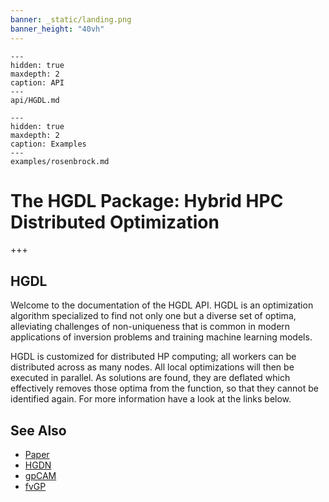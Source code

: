 ```yaml
---
banner: _static/landing.png
banner_height: "40vh"
---
```


```{toctree}
---
hidden: true
maxdepth: 2
caption: API
---
api/HGDL.md
```

```{toctree}
---
hidden: true
maxdepth: 2
caption: Examples
---
examples/rosenbrock.md
```

# The HGDL Package: Hybrid HPC Distributed Optimization

+++

## HGDL

Welcome to the documentation of the HGDL API.
HGDL is an optimization algorithm specialized to find not only one but a diverse set of optima,
alleviating challenges of non-uniqueness that is common in modern applications of inversion problems
and training machine learning models.


HGDL is customized for distributed HP computing; all workers can be distributed across as many nodes.
All local optimizations will then be executed in parallel.
As solutions are found, they are deflated which effectively removes those optima from the function,
so that they cannot be identified again. For more information have a look at the links below.

## See Also

* [Paper](https://ieeexplore.ieee.org/abstract/document/9652812)
* [HGDN](https://www.sciencedirect.com/science/article/pii/S037704271730225X)
* [gpCAM](https://gpcam.readthedocs.io)
* [fvGP](https://fvgp.readthedocs.io)
